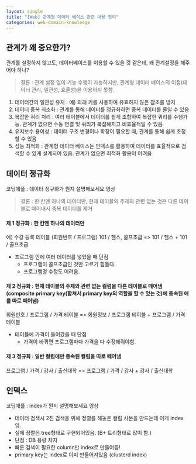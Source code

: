 ```yaml
---
layout: single
title: "[Web] 관계형 데이터 베이스 관련 내용 정리"
categories: web-domain-knowledge
---
```


## 관계가 왜 중요한가?

관계를 설정하지 않고도, 데이터베이스를 이용할 수 있을 것 같은데, 왜 관계설정을 해주어야 하나?

> 결론 : 관계 설정 없이 기능 수행이 가능하지만, 관계형 데이터 베이스의 이점(데이터 관리, 일관성, 효율성)을 이용하지 못함.

1. 데이터간의 일관성 유지 : 예) 외래 키를 사용하여 유효하지 않은 참조를 방지
2. 데이터 중복 최소화 : 관계를 통해 데이터를 정규화하면 중복 데이터를 줄일 수 있음
3. 복잡한 쿼리 처리 : 여러 테이블에서 데이터를 쉽게 조합하여 복잡한 쿼리를 수행가능. 관계가 없으면 수동 연결 및 쿼리가 복잡해지고 비효율적일 수 있음
4. 유지보수 용이성 : 데이터 구조 변경이나 확장이 필요할 때, 관계를 통해 쉽게 조정할 수 있음
5. 성능 최적화 : 관계형 데이터 베이스는 인덱스를 활용하여 데이터를 효율적으로 검색할 수 있게 설계되어 있음. 관계가 없으면 최적화 활용이 어려움

## 데이터 정규화

코딩애플 : 데이터 정규화가 뭔지 설명해보세요 영상

> 결론 : 한 칸엔 하나의 데이터만, 현재 테이블의 주제와 관련 없는 것은 다른 테이블로 떼어내서 중복 데이터를 제거

#### 제 1 정규화 : 한 칸엔 하나의 데이터만

예) 수강 등록 테이블 (회원번호 / 프로그램)
101 / 헬스, 골프초급 => 101 / 헬스 + 101 / 골프초급

- 프로그램 안에 여러 데이터를 넣었을 때 단점
  - 프로그램이 골프초급인 것만 고르기 힘들다.
  - 프로그램명 수정도 어려움.

#### 제 2 정규화 : 현재 테이블의 주제와 관련 없는 컬럼을 다른 테이블로 떼어냄(composite primary key(합쳐서 primary key의 역할을 할 수 있는 것)에 종속된 애를 따로 떼어냄)

회원번호 / 프로그램 / 가격 테이블 => 회원정보 / 프로그램 테이블 + 프로그램 / 가격 테이블

- 테이블에 가격이 들어갔을 때 단점
  - 가격이 바뀌면 프로그램마다 가격을 다 수정해줘야함.

#### 제 3 정규화 : 일반 컬럼에만 종속된 컬럼을 따로 떼어냄

프로그램 / 가격 / 강사 / 출신대학 => 프로그램 / 가격 / 강사 + 강사 / 출신대학

## 인덱스

코딩애플 : index가 뭔지 설명해보세요 영상

- 데이터 검색시 2진 검색을 위해 정렬를 해놓은 컬럼 사본을 만드는데 이게 index 임.
- 실제 정렬은 tree형태로 구현되어있음. (B+ 트리형태로 많이 함.)
- 단점 : DB 용량 차지
- 빠른 검색이 필요한 column만 index로 만들어둠!
- primary key는 index로 이미 만들어져있음 (clusterd index)

